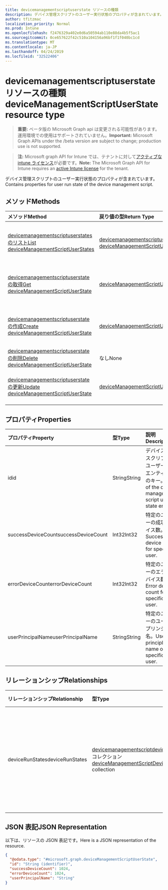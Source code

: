 ```yaml
---
title: devicemanagementscriptuserstate リソースの種類
description: デバイス管理スクリプトのユーザー実行状態のプロパティが含まれています。
author: tfitzmac
localization_priority: Normal
ms.prod: Intune
ms.openlocfilehash: f2476329a402e0d6a50594ab110e88da4b5f5ac1
ms.sourcegitcommit: 0ce657622f42c510a104156a96bf1f1f040bc1cd
ms.translationtype: MT
ms.contentlocale: ja-JP
ms.lasthandoff: 04/24/2019
ms.locfileid: "32522406"
---
```

# <a name="devicemanagementscriptuserstate-resource-type"></a><span data-ttu-id="c0b72-103">devicemanagementscriptuserstate リソースの種類</span><span class="sxs-lookup"><span data-stu-id="c0b72-103">deviceManagementScriptUserState resource type</span></span>

> <span data-ttu-id="c0b72-104">**重要:** ベータ版の Microsoft Graph api は変更される可能性があります。運用環境での使用はサポートされていません。</span><span class="sxs-lookup"><span data-stu-id="c0b72-104">**Important:** Microsoft Graph APIs under the /beta version are subject to change; production use is not supported.</span></span>

> <span data-ttu-id="c0b72-105">**注:** Microsoft graph API for Intune では、テナントに対して[アクティブな intune ライセンス](https://go.microsoft.com/fwlink/?linkid=839381)が必要です。</span><span class="sxs-lookup"><span data-stu-id="c0b72-105">**Note:** The Microsoft Graph API for Intune requires an [active Intune license](https://go.microsoft.com/fwlink/?linkid=839381) for the tenant.</span></span>

<span data-ttu-id="c0b72-106">デバイス管理スクリプトのユーザー実行状態のプロパティが含まれています。</span><span class="sxs-lookup"><span data-stu-id="c0b72-106">Contains properties for user run state of the device management script.</span></span>

## <a name="methods"></a><span data-ttu-id="c0b72-107">メソッド</span><span class="sxs-lookup"><span data-stu-id="c0b72-107">Methods</span></span>
|<span data-ttu-id="c0b72-108">メソッド</span><span class="sxs-lookup"><span data-stu-id="c0b72-108">Method</span></span>|<span data-ttu-id="c0b72-109">戻り値の型</span><span class="sxs-lookup"><span data-stu-id="c0b72-109">Return Type</span></span>|<span data-ttu-id="c0b72-110">説明</span><span class="sxs-lookup"><span data-stu-id="c0b72-110">Description</span></span>|
|:---|:---|:---|
|[<span data-ttu-id="c0b72-111">devicemanagementscriptuserstates のリスト</span><span class="sxs-lookup"><span data-stu-id="c0b72-111">List deviceManagementScriptUserStates</span></span>](../api/intune-devices-devicemanagementscriptuserstate-list.md)|<span data-ttu-id="c0b72-112">[devicemanagementscriptuserstate](../resources/intune-devices-devicemanagementscriptuserstate.md)コレクション</span><span class="sxs-lookup"><span data-stu-id="c0b72-112">[deviceManagementScriptUserState](../resources/intune-devices-devicemanagementscriptuserstate.md) collection</span></span>|<span data-ttu-id="c0b72-113">[devicemanagementscriptuserstate](../resources/intune-devices-devicemanagementscriptuserstate.md)オブジェクトのプロパティとリレーションシップをリストします。</span><span class="sxs-lookup"><span data-stu-id="c0b72-113">List properties and relationships of the [deviceManagementScriptUserState](../resources/intune-devices-devicemanagementscriptuserstate.md) objects.</span></span>|
|[<span data-ttu-id="c0b72-114">devicemanagementscriptuserstate の取得</span><span class="sxs-lookup"><span data-stu-id="c0b72-114">Get deviceManagementScriptUserState</span></span>](../api/intune-devices-devicemanagementscriptuserstate-get.md)|[<span data-ttu-id="c0b72-115">deviceManagementScriptUserState</span><span class="sxs-lookup"><span data-stu-id="c0b72-115">deviceManagementScriptUserState</span></span>](../resources/intune-devices-devicemanagementscriptuserstate.md)|<span data-ttu-id="c0b72-116">[devicemanagementscriptuserstate](../resources/intune-devices-devicemanagementscriptuserstate.md)オブジェクトのプロパティとリレーションシップを読み取ります。</span><span class="sxs-lookup"><span data-stu-id="c0b72-116">Read properties and relationships of the [deviceManagementScriptUserState](../resources/intune-devices-devicemanagementscriptuserstate.md) object.</span></span>|
|[<span data-ttu-id="c0b72-117">devicemanagementscriptuserstate の作成</span><span class="sxs-lookup"><span data-stu-id="c0b72-117">Create deviceManagementScriptUserState</span></span>](../api/intune-devices-devicemanagementscriptuserstate-create.md)|[<span data-ttu-id="c0b72-118">deviceManagementScriptUserState</span><span class="sxs-lookup"><span data-stu-id="c0b72-118">deviceManagementScriptUserState</span></span>](../resources/intune-devices-devicemanagementscriptuserstate.md)|<span data-ttu-id="c0b72-119">新しい[devicemanagementscriptuserstate](../resources/intune-devices-devicemanagementscriptuserstate.md)オブジェクトを作成します。</span><span class="sxs-lookup"><span data-stu-id="c0b72-119">Create a new [deviceManagementScriptUserState](../resources/intune-devices-devicemanagementscriptuserstate.md) object.</span></span>|
|[<span data-ttu-id="c0b72-120">devicemanagementscriptuserstate の削除</span><span class="sxs-lookup"><span data-stu-id="c0b72-120">Delete deviceManagementScriptUserState</span></span>](../api/intune-devices-devicemanagementscriptuserstate-delete.md)|<span data-ttu-id="c0b72-121">なし</span><span class="sxs-lookup"><span data-stu-id="c0b72-121">None</span></span>|<span data-ttu-id="c0b72-122">[devicemanagementscriptuserstate](../resources/intune-devices-devicemanagementscriptuserstate.md)を削除します。</span><span class="sxs-lookup"><span data-stu-id="c0b72-122">Deletes a [deviceManagementScriptUserState](../resources/intune-devices-devicemanagementscriptuserstate.md).</span></span>|
|[<span data-ttu-id="c0b72-123">devicemanagementscriptuserstate の更新</span><span class="sxs-lookup"><span data-stu-id="c0b72-123">Update deviceManagementScriptUserState</span></span>](../api/intune-devices-devicemanagementscriptuserstate-update.md)|[<span data-ttu-id="c0b72-124">deviceManagementScriptUserState</span><span class="sxs-lookup"><span data-stu-id="c0b72-124">deviceManagementScriptUserState</span></span>](../resources/intune-devices-devicemanagementscriptuserstate.md)|<span data-ttu-id="c0b72-125">[devicemanagementscriptuserstate](../resources/intune-devices-devicemanagementscriptuserstate.md)オブジェクトのプロパティを更新します。</span><span class="sxs-lookup"><span data-stu-id="c0b72-125">Update the properties of a [deviceManagementScriptUserState](../resources/intune-devices-devicemanagementscriptuserstate.md) object.</span></span>|

## <a name="properties"></a><span data-ttu-id="c0b72-126">プロパティ</span><span class="sxs-lookup"><span data-stu-id="c0b72-126">Properties</span></span>
|<span data-ttu-id="c0b72-127">プロパティ</span><span class="sxs-lookup"><span data-stu-id="c0b72-127">Property</span></span>|<span data-ttu-id="c0b72-128">型</span><span class="sxs-lookup"><span data-stu-id="c0b72-128">Type</span></span>|<span data-ttu-id="c0b72-129">説明</span><span class="sxs-lookup"><span data-stu-id="c0b72-129">Description</span></span>|
|:---|:---|:---|
|<span data-ttu-id="c0b72-130">id</span><span class="sxs-lookup"><span data-stu-id="c0b72-130">id</span></span>|<span data-ttu-id="c0b72-131">String</span><span class="sxs-lookup"><span data-stu-id="c0b72-131">String</span></span>|<span data-ttu-id="c0b72-132">デバイス管理スクリプトのユーザー状態エンティティのキー。</span><span class="sxs-lookup"><span data-stu-id="c0b72-132">Key of the device management script user state entity.</span></span>|
|<span data-ttu-id="c0b72-133">successDeviceCount</span><span class="sxs-lookup"><span data-stu-id="c0b72-133">successDeviceCount</span></span>|<span data-ttu-id="c0b72-134">Int32</span><span class="sxs-lookup"><span data-stu-id="c0b72-134">Int32</span></span>|<span data-ttu-id="c0b72-135">特定のユーザーの成功デバイス数。</span><span class="sxs-lookup"><span data-stu-id="c0b72-135">Success device count for specific user.</span></span>|
|<span data-ttu-id="c0b72-136">errorDeviceCount</span><span class="sxs-lookup"><span data-stu-id="c0b72-136">errorDeviceCount</span></span>|<span data-ttu-id="c0b72-137">Int32</span><span class="sxs-lookup"><span data-stu-id="c0b72-137">Int32</span></span>|<span data-ttu-id="c0b72-138">特定のユーザーのエラーデバイス数。</span><span class="sxs-lookup"><span data-stu-id="c0b72-138">Error device count for specific user.</span></span>|
|<span data-ttu-id="c0b72-139">userPrincipalName</span><span class="sxs-lookup"><span data-stu-id="c0b72-139">userPrincipalName</span></span>|<span data-ttu-id="c0b72-140">String</span><span class="sxs-lookup"><span data-stu-id="c0b72-140">String</span></span>|<span data-ttu-id="c0b72-141">特定のユーザーのユーザープリンシパル名。</span><span class="sxs-lookup"><span data-stu-id="c0b72-141">User principle name of specific user.</span></span>|

## <a name="relationships"></a><span data-ttu-id="c0b72-142">リレーションシップ</span><span class="sxs-lookup"><span data-stu-id="c0b72-142">Relationships</span></span>
|<span data-ttu-id="c0b72-143">リレーションシップ</span><span class="sxs-lookup"><span data-stu-id="c0b72-143">Relationship</span></span>|<span data-ttu-id="c0b72-144">型</span><span class="sxs-lookup"><span data-stu-id="c0b72-144">Type</span></span>|<span data-ttu-id="c0b72-145">説明</span><span class="sxs-lookup"><span data-stu-id="c0b72-145">Description</span></span>|
|:---|:---|:---|
|<span data-ttu-id="c0b72-146">deviceRunStates</span><span class="sxs-lookup"><span data-stu-id="c0b72-146">deviceRunStates</span></span>|<span data-ttu-id="c0b72-147">[devicemanagementscriptdevicestate](../resources/intune-devices-devicemanagementscriptdevicestate.md)コレクション</span><span class="sxs-lookup"><span data-stu-id="c0b72-147">[deviceManagementScriptDeviceState](../resources/intune-devices-devicemanagementscriptdevicestate.md) collection</span></span>|<span data-ttu-id="c0b72-148">特定のユーザーのすべてのデバイスでこのスクリプトの実行状態を一覧表示します。</span><span class="sxs-lookup"><span data-stu-id="c0b72-148">List of run states for this script across all devices of specific user.</span></span>|

## <a name="json-representation"></a><span data-ttu-id="c0b72-149">JSON 表記</span><span class="sxs-lookup"><span data-stu-id="c0b72-149">JSON Representation</span></span>
<span data-ttu-id="c0b72-150">以下は、リソースの JSON 表記です。</span><span class="sxs-lookup"><span data-stu-id="c0b72-150">Here is a JSON representation of the resource.</span></span>
<!-- {
  "blockType": "resource",
  "keyProperty": "id",
  "@odata.type": "microsoft.graph.deviceManagementScriptUserState"
}
-->
``` json
{
  "@odata.type": "#microsoft.graph.deviceManagementScriptUserState",
  "id": "String (identifier)",
  "successDeviceCount": 1024,
  "errorDeviceCount": 1024,
  "userPrincipalName": "String"
}
```





